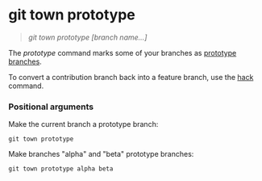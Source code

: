 # git town prototype

> _git town prototype [branch name...]_

The _prototype_ command marks some of your branches as
[prototype branches](../branch-types.md#prototype-branches).

To convert a contribution branch back into a feature branch, use the
[hack](hack.md) command.

### Positional arguments

Make the current branch a prototype branch:

```fish
git town prototype
```

Make branches "alpha" and "beta" prototype branches:

```fish
git town prototype alpha beta
```
